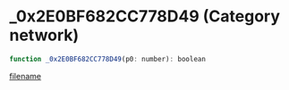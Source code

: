 # _0x2E0BF682CC778D49 (Category network)

```js
function _0x2E0BF682CC778D49(p0: number): boolean
```

[filename](_0x2E0BF682CC778D49_m.md ':include')